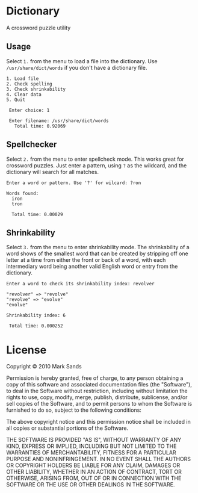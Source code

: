 # Dictionary

A crossword puzzle utility

## Usage

Select `1.` from the menu to load a file into the dictionary. Use `/usr/share/dict/words` if you don't have a dictionary file.

    1. Load file
    2. Check spelling
    3. Check shrinkability
    4. Clear data
    5. Quit

     Enter choice: 1

     Enter filename: /usr/share/dict/words
       Total time: 0.92069

## Spellchecker

Select `2.` from the menu to enter spellcheck mode. This works great for crossword puzzles. Just enter a pattern, using `?` as the wildcard, and the dictionary will search for all matches.

    Enter a word or pattern. Use '?' for wilcard: ?ron

    Words found:
      iron
      tron

      Total time: 0.00029

## Shrinkability

Select `3.` from the menu to enter shrinkability mode. The shrinkability of a word shows of the smallest word that can be created by stripping off one letter at a time from either the front or back of a word, with each intermediary word being another valid English word or entry from the dictionary.

    Enter a word to check its shrinkability index: revolver

    "revolver" => "revolve"
    "revolve" => "evolve"
    "evolve"

    Shrinkability index: 6

     Total time: 0.000252

# License

Copyright &copy; 2010 Mark Sands

Permission is hereby granted, free of charge, to any person obtaining a copy of this software and associated documentation files (the "Software"), to deal in the Software without restriction, including without limitation the rights to use, copy, modify, merge, publish, distribute, sublicense, and/or sell copies of the Software, and to permit persons to whom the Software is furnished to do so, subject to the following conditions:

The above copyright notice and this permission notice shall be included in all copies or substantial portions of the Software.

THE SOFTWARE IS PROVIDED "AS IS", WITHOUT WARRANTY OF ANY KIND, EXPRESS OR IMPLIED, INCLUDING BUT NOT LIMITED TO THE WARRANTIES OF MERCHANTABILITY, FITNESS FOR A PARTICULAR PURPOSE AND NONINFRINGEMENT. IN NO EVENT SHALL THE AUTHORS OR COPYRIGHT HOLDERS BE LIABLE FOR ANY CLAIM, DAMAGES OR OTHER LIABILITY, WHETHER IN AN ACTION OF CONTRACT, TORT OR OTHERWISE, ARISING FROM, OUT OF OR IN CONNECTION WITH THE SOFTWARE OR THE USE OR OTHER DEALINGS IN THE SOFTWARE.